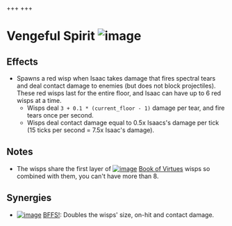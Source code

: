 +++
+++

 # Vengeful Spirit ![image](/image/Vengeful_Spirit.png) 

Effects
---------


* Spawns a red wisp when Isaac takes damage that fires spectral tears and deal contact damage to enemies (but does not block projectiles). These red wisps last for the entire floor, and Isaac can have up to 6 red wisps at a time.
	+ Wisps deal `3 + 0.1 * (current_floor - 1)` damage per tear, and fire tears once per second.
	+ Wisps deal contact damage equal to 0.5x Isaacs's damage per tick (15 ticks per second = 7.5x Isaac's damage).


Notes
-------


* The wisps share the first layer of [![image](/image/Book_of_Virtues.png)](/wiki/Book_of_Virtues "Book of Virtues") [Book of Virtues](/wiki/Book_of_Virtues "Book of Virtues") wisps so combined with them, you can't have more than 8.


Synergies
-----------


* [![image](/image/BFFS!.png)](/wiki/BFFS! "BFFS!") [BFFS!](/wiki/BFFS! "BFFS!"): Doubles the wisps' size, on-hit and contact damage.



